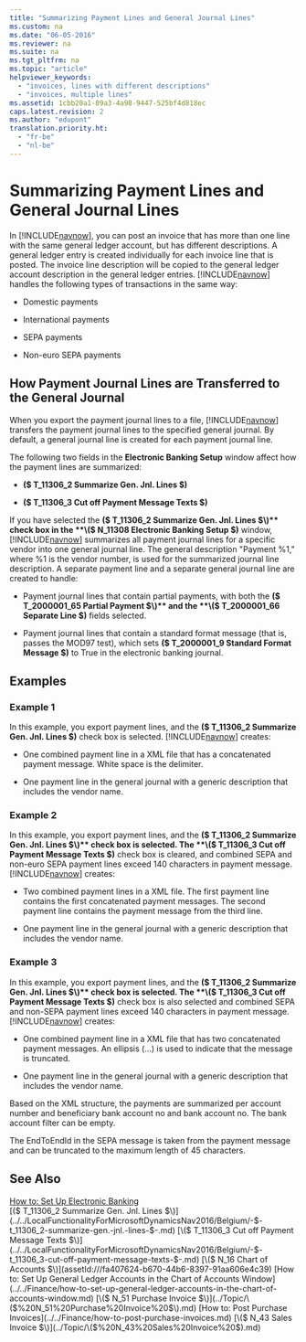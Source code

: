 ```yaml
---
title: "Summarizing Payment Lines and General Journal Lines"
ms.custom: na
ms.date: "06-05-2016"
ms.reviewer: na
ms.suite: na
ms.tgt_pltfrm: na
ms.topic: "article"
helpviewer_keywords: 
  - "invoices, lines with different descriptions"
  - "invoices, multiple lines"
ms.assetid: 1cbb20a1-89a3-4a98-9447-525bf4d818ec
caps.latest.revision: 2
ms.author: "edupont"
translation.priority.ht: 
  - "fr-be"
  - "nl-be"
---
```

# Summarizing Payment Lines and General Journal Lines
In [!INCLUDE[navnow](../../ApplicationDesign/includes/navnow_md.md)], you can post an invoice that has more than one line with the same general ledger account, but has different descriptions. A general ledger entry is created individually for each invoice line that is posted. The invoice line description will be copied to the general ledger account description in the general ledger entries. [!INCLUDE[navnow](../../ApplicationDesign/includes/navnow_md.md)] handles the following types of transactions in the same way:  
  
-   Domestic payments  
  
-   International payments  
  
-   SEPA payments  
  
-   Non\-euro SEPA payments  
  
## How Payment Journal Lines are Transferred to the General Journal  
 When you export the payment journal lines to a file, [!INCLUDE[navnow](../../ApplicationDesign/includes/navnow_md.md)] transfers the payment journal lines to the specified general journal. By default, a general journal line is created for each payment journal line.  
  
 The following two fields in the **Electronic Banking Setup** window affect how the payment lines are summarized:  
  
-   **\($ T\_11306\_2 Summarize Gen. Jnl. Lines $\)**  
  
-   **\($ T\_11306\_3 Cut off Payment Message Texts $\)**  
  
 If you have selected the **\($ T\_11306\_2 Summarize Gen. Jnl. Lines $\)** check box in the **\($ N\_11308 Electronic Banking Setup $\)** window, [!INCLUDE[navnow](../../ApplicationDesign/includes/navnow_md.md)] summarizes all payment journal lines for a specific vendor into one general journal line. The general description "Payment %1," where %1 is the vendor number, is used for the summarized journal line description. A separate payment line and a separate general journal line are created to handle:  
  
-   Payment journal lines that contain partial payments, with both the **\($ T\_2000001\_65 Partial Payment $\)** and the **\($ T\_2000001\_66 Separate Line $\)** fields selected.  
  
-   Payment journal lines that contain a standard format message \(that is, passes the MOD97 test\), which sets **\($ T\_2000001\_9 Standard Format Message $\)** to True in the electronic banking journal.  
  
## Examples  
  
### Example 1  
 In this example, you export payment lines, and the **\($ T\_11306\_2 Summarize Gen. Jnl. Lines $\)** check box is selected. [!INCLUDE[navnow](../../ApplicationDesign/includes/navnow_md.md)] creates:  
  
-   One combined payment line in a XML file that has a concatenated payment message. White space is the delimiter.  
  
-   One payment line in the general journal with a generic description that includes the vendor name.  
  
### Example 2  
 In this example, you export payment lines, and the **\($ T\_11306\_2 Summarize Gen. Jnl. Lines $\)** check box is selected. The **\($ T\_11306\_3 Cut off Payment Message Texts $\)** check box is cleared, and combined SEPA and non\-euro SEPA payment lines exceed 140 characters in payment message. [!INCLUDE[navnow](../../ApplicationDesign/includes/navnow_md.md)] creates:  
  
-   Two combined payment lines in a XML file. The first payment line contains the first concatenated payment messages. The second payment line contains the payment message from the third line.  
  
-   One payment line in the general journal with a generic description that includes the vendor name.  
  
### Example 3  
 In this example, you export payment lines, and the **\($ T\_11306\_2 Summarize Gen. Jnl. Lines $\)** check box is selected. The **\($ T\_11306\_3 Cut off Payment Message Texts $\)** check box is also selected and combined SEPA and non\-SEPA payment lines exceed 140 characters in payment message. [!INCLUDE[navnow](../../ApplicationDesign/includes/navnow_md.md)] creates:  
  
-   One combined payment line in a XML file that has two concatenated payment messages. An ellipsis \(…\) is used to indicate that the message is truncated.  
  
-   One payment line in the general journal with a generic description that includes the vendor name.  
  
 Based on the XML structure, the payments are summarized per account number and beneficiary bank account no and bank account no. The bank account filter can be empty.  
  
 The EndToEndId in the SEPA message is taken from the payment message and can be truncated to the maximum length of 45 characters.  
  
## See Also  
 [How to: Set Up Electronic Banking](../../LocalFunctionalityForMicrosoftDynamicsNav2016/Belgium/how-to-set-up-electronic-banking.md)   
 [\($ T\_11306\_2 Summarize Gen. Jnl. Lines $\)](../../LocalFunctionalityForMicrosoftDynamicsNav2016/Belgium/-$-t_11306_2-summarize-gen.-jnl.-lines-$-.md)   
 [\($ T\_11306\_3 Cut off Payment Message Texts $\)](../../LocalFunctionalityForMicrosoftDynamicsNav2016/Belgium/-$-t_11306_3-cut-off-payment-message-texts-$-.md)   
 [\($ N\_16 Chart of Accounts $\)](assetId:///fa407624-b670-44b6-8397-91aa606e4c39)   
 [How to: Set Up General Ledger Accounts in the Chart of Accounts Window](../../Finance/how-to-set-up-general-ledger-accounts-in-the-chart-of-accounts-window.md)   
 [\($ N\_51 Purchase Invoice $\)](../Topic/\($%20N_51%20Purchase%20Invoice%20$\).md)   
 [How to: Post Purchase Invoices](../../Finance/how-to-post-purchase-invoices.md)   
 [\($ N\_43 Sales Invoice $\)](../Topic/\($%20N_43%20Sales%20Invoice%20$\).md)